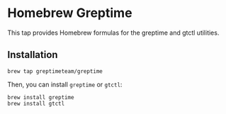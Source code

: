 # Homebrew Greptime

This tap provides Homebrew formulas for the greptime and gtctl utilities.

## Installation

```console
brew tap greptimeteam/greptime
```

Then, you can install `greptime` or `gtctl`:

```console
brew install greptime
brew install gtctl
```
